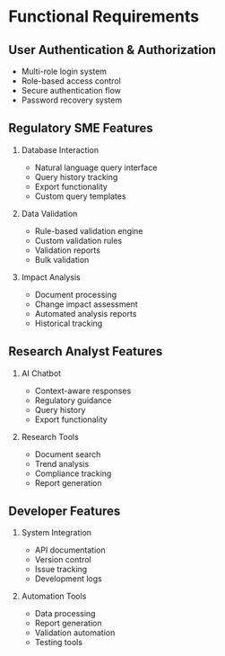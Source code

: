 # Functional Requirements

## User Authentication & Authorization
- Multi-role login system
- Role-based access control
- Secure authentication flow
- Password recovery system

## Regulatory SME Features
1. Database Interaction
   - Natural language query interface
   - Query history tracking
   - Export functionality
   - Custom query templates

2. Data Validation
   - Rule-based validation engine
   - Custom validation rules
   - Validation reports
   - Bulk validation

3. Impact Analysis
   - Document processing
   - Change impact assessment
   - Automated analysis reports
   - Historical tracking

## Research Analyst Features
1. AI Chatbot
   - Context-aware responses
   - Regulatory guidance
   - Query history
   - Export functionality

2. Research Tools
   - Document search
   - Trend analysis
   - Compliance tracking
   - Report generation

## Developer Features
1. System Integration
   - API documentation
   - Version control
   - Issue tracking
   - Development logs

2. Automation Tools
   - Data processing
   - Report generation
   - Validation automation
   - Testing tools